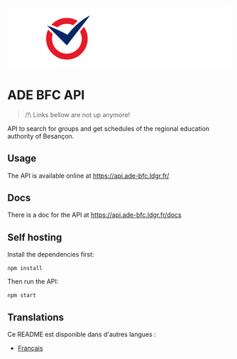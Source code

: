 ![ADE BFC](./public/banner.png)

# ADE BFC API

> /!\ Links bellow are not up anymore!

API to search for groups and get schedules of the regional education authority of Besançon.

## Usage
The API is available online at <a href="https://api.ade-bfc.ldgr.fr/" target="_blank">https://api.ade-bfc.ldgr.fr/</a>

## Docs
There is a doc for the API at <a href="https://api.ade-bfc.ldgr.fr/docs/" target="_blank">https://api.ade-bfc.ldgr.fr/docs</a>

## Self hosting
Install the dependencies first:
```
npm install
```
Then run the API:
```
npm start
```

## Translations
Ce README est disponible dans d'autres langues :
- [Français](README.fr.md)